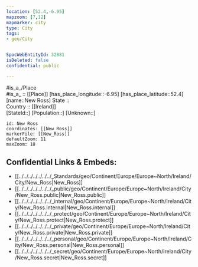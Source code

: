 ```yaml
---
location: [52.4,-6.95] 
mapzoom: [7,12] 
mapmarker: city 
type: City
tags:
- geo/City


SpocWebEntityId: 32881
isDeleted: false
confidential: public

---
```

#is_a_/Place  
#is_a_ :: [[Place]] 
[has_place_longitude::-6.95] 
[has_place_latitude::52.4] 
[name::New Ross] 
State ::  
Country :: [[Ireland]]  
[StateId::] 
[Population::] 
[Unknown::] 


```leaflet
id: New Ross
coordinates: [[New_Ross]] 
markerFile: [[New_Ross]] 
defaultZoom: 11 
maxZoom: 18
```


## Confidential Links & Embeds: 
- [[../../../../../../../_Standards/geo/Continent/Europe/Europe~North/Ireland/City/New_Ross|New_Ross]] 
- [[../../../../../../../_public/geo/Continent/Europe/Europe~North/Ireland/City/New_Ross.public|New_Ross.public]] 
- [[../../../../../../../_internal/geo/Continent/Europe/Europe~North/Ireland/City/New_Ross.internal|New_Ross.internal]] 
- [[../../../../../../../_protect/geo/Continent/Europe/Europe~North/Ireland/City/New_Ross.protect|New_Ross.protect]] 
- [[../../../../../../../_private/geo/Continent/Europe/Europe~North/Ireland/City/New_Ross.private|New_Ross.private]] 
- [[../../../../../../../_personal/geo/Continent/Europe/Europe~North/Ireland/City/New_Ross.personal|New_Ross.personal]] 
- [[../../../../../../../_secret/geo/Continent/Europe/Europe~North/Ireland/City/New_Ross.secret|New_Ross.secret]] 
